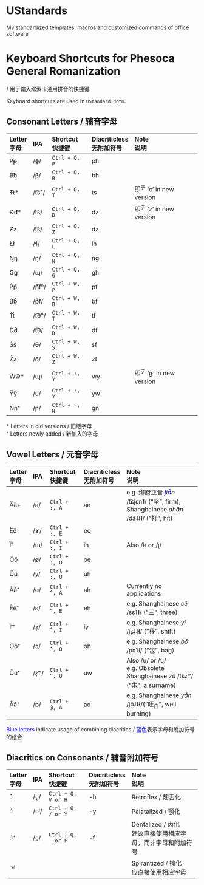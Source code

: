 # UStandards
My standardized templates, macros and customized commands of office software

# Keyboard Shortcuts for Phesoca General Romanization
/ 用于输入绯索卡通用拼音的快捷键

Keyboard shortcuts are used in `UStandard.dotm`.

## Consonant Letters / 辅音字母

|Letter<br>字母|IPA|Shortcut<br>快捷键|Diacriticless<br>无附加符号|Note<br>说明|
|:-|:-|:-|:-|:-|
|Ᵽᵽ|/ɸ/|`Ctrl + Q, P`|ph||
|Ƀƀ|/β/|`Ctrl + Q, B`|bh||
|Ŧŧ\*|/t͡sʰ/|`Ctrl + Q, T`|ts|即<sup>チ</sup> ‘c’ in new version|
|Đđ\*|/t͡s/|`Ctrl + Q, D`|dz|即<sup>チ</sup> ‘ƶ’ in new version|
|Ƶƶ|/t͡s/|`Ctrl + Q, Z`|dz||
|Łł|/ɬ/|`Ctrl + Q, L`|lh||
|Ŋŋ|/ŋ/|`Ctrl + Q, N`|ng||
|Ǥǥ|/ɰ/|`Ctrl + Q, G`|gh||
|Ṗṗ|/p͆͡fʰ/|`Ctrl + W, P`|pf||
|Ḃḃ|/p͆͡f/|`Ctrl + W, B`|bf||
|Ṫṫ|/t͡θʰ/|`Ctrl + W, T`|tf||
|Ḋḋ|/t͡θ/|`Ctrl + W, D`|df||
|Ṡṡ|/θ/|`Ctrl + W, S`|sf||
|Żż|/ð/|`Ctrl + W, Z`|zf||
|Ẅẅ\*|/ɰ/|`Ctrl + :, Y`|wy|即<sup>チ</sup> ‘ǥ’ in new version|
|Ÿÿ|/ɥ/|`Ctrl + :, Y`|yw||
|Ññ⁺|/ɲ/|`Ctrl + ~, N`|gn||

\* Letters in old versions / 旧版字母  
⁺ Letters newly added / 新加入的字母

## Vowel Letters / 元音字母

|Letter<br>字母|IPA|Shortcut<br>快捷键|Diacriticless<br>无附加符号|Note<br>说明|
|:-|:-|:-|:-|:-|
|Ää+|/a/|`Ctrl + :, A`|ae|e.g. 绯府正音 *<span style="color:blue">ǰ</span>i<span style="color:blue">ǟ</span>n* /t͡ɕjɛn˥/ (“坚”, firm),<br>Shanghainese *dhän* /dã˨˨˧/ (“打”, hit)|
|Ëë|/ɤ/|`Ctrl + :, E`|eo||
|Ïï|/ɯ/|`Ctrl + :, I`|ih|Also /ɨ/ or /ʅ/|
|Öö|/ø/|`Ctrl + :, O`|oe||
|Üü|/y/|`Ctrl + :, U`|uh||
|Ââ⁺|/ɑ/|`Ctrl + ^, A`|ah|Currently no applications|
|Êê⁺|/ɛ/|`Ctrl + ^, E`|eh|e.g. Shanghainese *sê* /sɛ˥˨/ (“三”, three)|
|Îî⁺|/ʑ̩/|`Ctrl + ^, I`|iy|e.g. Shanghainese *yî* /jʑ̩˨˨˧/ (“移”, shift)|
|Ôô⁺|/ɔ/|`Ctrl + ^, O`|oh|e.g. Shanghainese *bô* /pɔ˥˩/ (“包”, bag)|
|Ûû⁺|/z̩ʷ/|`Ctrl + ^, U`|uw|Also /ʉ/ or /ʮ/<br>e.g. Obsolete Shanghainese *zû* /t͡sz̩ʷ/ (“朱”, a surname)|
|Åå⁺|/ɒ/|`Ctrl + @, A`|ao|e.g. Shanghainese *yån* /jɒ̃˨˨˧/(“旺<sub>白</sub>”, well burning)|

<span style="color:blue">Blue letters</span> indicate usage of combining diacritics / <span style="color:blue">蓝色</span>表示字母和附加符号的组合

## Diacritics on Consonants / 辅音附加符号

|Letter<br>字母|IPA|Shortcut<br>快捷键|Diacriticless<br>无附加符号|Note<br>说明|
|:-|:-|:-|:-|:-|
|◌̌|/◌̢/|`Ctrl + Q, V or H`|-h|Retroflex / 翘舌化|
|◌́|/◌ʲ/|`Ctrl + Q, / or Y`|-y|Palatalized / 颚化|
|◌̇⁺|/◌̪/|`Ctrl + Q, . or F`|-f|Dentalized / 齿化<br>建议直接使用相应字母，而非字母和附加符号|
|◌̵⁺||||Spirantized / 擦化<br>应直接使用相应字母|
